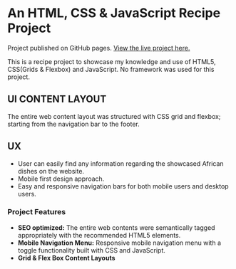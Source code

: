# An HTML, CSS & JavaScript Recipe Project
Project published on GitHub pages. [View the live project here.](https://austinuc.github.io/Recipe_Site/)

This is a recipe project to showcase my knowledge and use of HTML5, CSS(Grids & Flexbox) and JavaScript. No framework was used for this project.
## UI CONTENT LAYOUT
The entire web content layout was structured with CSS grid and flexbox; starting from the navigation bar to the footer.
## UX
* User can easily find any information regarding the showcased African dishes on the website.
* Mobile first design approach.
* Easy and responsive navigation bars for both mobile users and desktop users.

### Project Features
* **SEO optimized:** The entire web contents were semantically tagged appropriately with the recommended HTML5 elements.
* **Mobile Navigation Menu:** Responsive mobile navigation menu with a toggle functionality built with CSS and JavaScript.
* **Grid & Flex Box Content Layouts** 